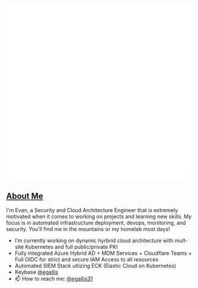 ![Metrics](https://github.com/egallis31/egallis31/blob/main/github-metrics.svg)

## [About Me](https://evan.gallis.xyz)

I'm Evan, a Security and Cloud Architecture Engineer that is extremely motivated when it comes to working on projects and learning new skills. My focus is in automated infrastructure deployment, devops, monitoring, and security. You’ll find me in the mountains or my homelab most days!

<!--
**egallis31/egallis31** is a ✨ _special_ ✨ repository because its `README.md` (this file) appears on your GitHub profile.

Here are some ideas to get you started:

- 🌱 I’m currently learning ...
- 👯 I’m looking to collaborate on ...
- 🤔 I’m looking for help with ...
- 💬 Ask me about ...

- 😄 Pronouns: ...
- ⚡ Fun fact: ...
-->


- I’m currently working on dynamic hyrbrid cloud architecture with mult-site Kubernetes and full public/private PKI
- Fully integrated Azure Hybrid AD + MDM Services + Cloudflare Teams + Full OIDC for strict and secure IAM Access to all resources
- Automated SIEM Stack utlizing ECK (Elastic Cloud on Kubernetes)
- Keybase [@egallis](https://keybase.io/egallis)
- 📫 How to reach me: [@egallis31](https://linkedin.com/in/evan-gallis)
